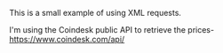 This is a small example of using XML requests.

I'm using the Coindesk public API to retrieve the prices- https://www.coindesk.com/api/

